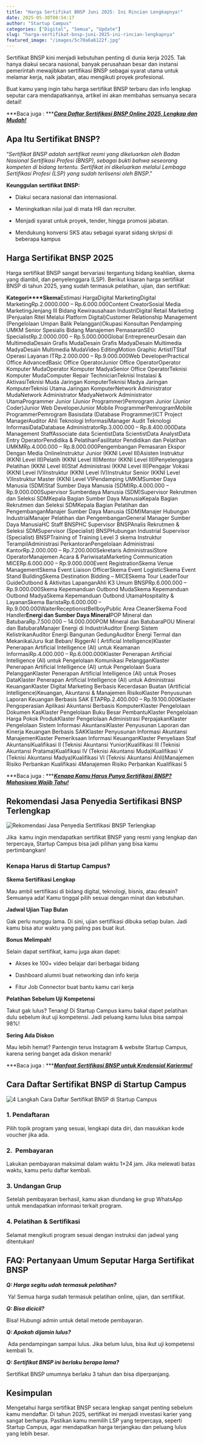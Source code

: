 ```yaml
---
title: "Harga Sertifikat BNSP Juni 2025: Ini Rincian Lengkapnya!"
date: 2025-05-30T08:54:17
author: "Startup Campus"
categories: ["Digital", "Semua", "Update"]
slug: "harga-sertifikat-bnsp-juni-2025-ini-rincian-lengkapnya"
featured_image: "/images/5c70a6a6122f.jpg"
---
```


Sertifikat BNSP kini menjadi kebutuhan penting di dunia kerja 2025. Tak hanya diakui secara nasional, banyak perusahaan besar dan instansi pemerintah mewajibkan sertifikasi BNSP sebagai syarat utama untuk melamar kerja, naik jabatan, atau mengikuti proyek profesional.

Buat kamu yang ingin tahu harga sertifikat BNSP terbaru dan info lengkap seputar cara mendapatkannya, artikel ini akan membahas semuanya secara detail!

***Baca juga : ***[***Cara Daftar Sertifikasi BNSP Online 2025, Lengkap dan Mudah!***](https://www.startupcampus.id/blog/cara-daftar-sertifikasi-bnsp-online-2025-lengkap-dan-mudah/)

## **Apa Itu Sertifikat BNSP?**

> 
“*Sertifikat BNSP adalah sertifikat resmi yang dikeluarkan oleh Badan Nasional Sertifikasi Profesi (BNSP), sebagai bukti bahwa seseorang kompeten di bidang tertentu. Sertifikat ini dikeluarkan melalui Lembaga Sertifikasi Profesi (LSP) yang sudah terlisensi oleh BNSP*.”

**Keunggulan sertifikat BNSP:**

- Diakui secara nasional dan internasional.

- Meningkatkan nilai jual di mata HR dan recruiter.

- Menjadi syarat untuk proyek, tender, hingga promosi jabatan.

- Mendukung konversi SKS atau sebagai syarat sidang skripsi di beberapa kampus

## **Harga Sertifikat BNSP 2025**

Harga sertifikat BNSP sangat bervariasi tergantung bidang keahlian, skema yang diambil, dan penyelenggara (LSP). Berikut kisaran harga sertifikat BNSP di tahun 2025, yang sudah termasuk pelatihan, ujian, dan sertifikat:

**Kategori****Skema**Estimasi HargaDigital MarketingDigital MarketingRp.2.0000.000 – Rp.6.000.000Content CreatorSosial Media MarketingJenjang III Bidang Kewirausahaan IndustriDigital Retail Marketing (Penjualan Ritel Melalui Platform Digital)Customer Relationship Management (Pengelolaan Umpan Balik Pelanggan)Okupasi Konsultan Pendamping UMKM Senior Spesialis Bidang Manajemen PemasaranSEO SpecialistRp.2.0000.000 – Rp.5.000.000Global EntrepreneurDesain dan MultimediaDesain Grafis MudaDesain Grafis MadyaDesain Multimedia MadyaDesain Multimedia MudaVideo EditingMotion Graphic ArtistITStaf Operasi Layanan ITRp.2.000.000 – Rp.9.000.000Web DeveloperPractical Office AdvancedBasic Office OperatorJunior Office OperatorOperator Komputer MudaOperator Komputer MadyaSenior Office OperatorTeknisi Komputer MudaComputer Repair TechnicianTeknisi Instalasi & AktivasiTeknisi Muda Jaringan KomputerTeknisi Madya Jaringan KomputerTeknisi Utama Jaringan KomputerNetwork Administrator MudaNetwork Administrator MadyaNetwork Administrator UtamaProgrammer Junior (Junior Programmer)Pemrogram Junior (Junior Coder)Junior Web DeveloperJunior Mobile ProgrammerPemrogramMobile ProgrammerPemrogram Basisdata (Database Programmer)ICT Project ManagerAuditor Ahli Teknologi InformasiManager Audit Teknologi InformasiDataDatabase AdministratorRp.3.000.000 – Rp.8.400.000Data Management StaffAssociate data ScientistData ScientistData AnalystData Entry OperatorPendidika & PelatihanFasilitator Pendidikan dan Pelatihan UMKMRp.4.000.000 – Rp.8.000.000Pengembangan Pemasaran Ekspor Dengan Media OnlineInstruktur Junior (KKNI Level III)Asisten Instruktur (KKNI Level III)Pelatih (KKNI Level III)Mentor (KKNI Level III)Penyelenggara Pelatihan (KKNI Level III)Staf Administrasi (KKNI Level III)Pengajar Vokasi (KKNI Level IV)Instruktur (KKNI Level IV)Instruktur Senior (KKNI Level V)Instruktur Master (KKNI Level VIPendamping UMKMSumber Daya Manusia (SDM)Staf Sumber Daya Manusia (SDM)Rp.4.000.000 – Rp.9.000.000Supervisor Sumberdaya Manusia (SDM)Supervisor Rekrutmen dan Seleksi SDMKepala Bagian Sumber Daya ManusiaKepala Bagian Rekrutmen dan Seleksi SDMKepala Bagian Pelatihan dan PengembanganManajer Sumber Daya Manusia (SDM)Manajer Hubungan IndustrialManajer Pelatihan dan PengembanganGeneral Manager Sumber Daya ManusiaHC Staff BNSPHC Supervisor BNSPAnalis Rekrutmen & Seleksi SDMSupervisor (Specialist) BNSPHubungan Industrial Supervisor (Specialist) BNSPTraining of Training Level 3 skema Instruktur TerampilAdministrasi PerkantoranPengelolaan Administrasi KantorRp.2.000.000 – Rp.7.200.000Sekretaris AdministrasiStore OperatorManajemen Acara & PariwisataMarketing Communication MICERp.6.000.000 – Rp.9.000.000Event RegistrationSkema Venue ManagementSkema Event Liaison OfficerSkema Event LogisticSkema Event Stand BuildingSkema Destination Bidding – MICESkema Tour LeaderTour GuideOutbond & Aktivitas LapanganAhli K3 Umum BNSPRp.6.000.000 – Rp.9.000.000Skema Kepemanduan Outbond MudaSkema Kepemanduan Outbond MadyaSkema Kepemanduan Outbond UtamaHospitality & LayananSkema BaristaRp.6.000.000 – Rp.9.000.000WaiterReceptionistBellboyPublic Area CleanerSkema Food Handler**Energi dan Sumber Daya Mineral**POP Mineral dan BatubaraRp.7.500.000 – 14.000.000POM Mineral dan BatubaraPOU Mineral dan BatubaraManajer Energi di IndustriAuditor Energi Sistem KelistrikanAuditor Energi Bangunan GedungAuditor Energi Termal dan MekanikalJuru Ikat Beban/ RiggerAI ( Artificial Intelligence)Klaster Penerapan Artificial Intelligence (AI) untuk Keamanan InformasiRp.4.000.000 – Rp.6.000.000Klaster Penerapan Artificial Intelligence (AI) untuk Pengelolaan Komunikasi PelangganKlaster Penerapan Artificial Intelligence (AI) untuk Pengelolaan Suara PelangganKlaster Penerapan Artificial Intelligence (AI) untuk Proses DataKlaster Penerapan Artificial Intelligence (AI) untuk Administrasi KeuanganKlaster Digital Marketing Berbasis Kecerdasan Buatan (Artificial Intelligence)Keuangan, Akuntansi & Manajemen RisikoKlaster Penyusunan Laporan Keuangan Berbasis SAK ETAPRp.2.400.000 – Rp.19.100.000Klaster Pengoperasian Aplikasi Akuntansi Berbasis KomputerKlaster Pengelolaan Dokumen KasKlaster Pengelolaan Buku Besar PembantuKlaster Pengelolaan Harga Pokok ProdukKlaster Pengelolaan Administrasi PerpajakanKlaster Pengelolaan Sistem Informasi AkuntansiKlaster Penyusunan Laporan dan Kinerja Keuangan Berbasis SAKKlaster Penyusunan Informasi Akuntansi ManajemenKlaster Pemeriksaan Informasi KeuanganKlaster Penyeliaan Staf AkuntansiKualifikasi II (Teknisi Akuntansi Yunior)Kualifikasi III (Teknisi Akuntansi Pratama)Kualifikasi IV (Teknisi Akuntansi Muda)Kualifikasi V (Teknisi Akuntansi Madya)Kualifikasi VI (Teknisi Akuntansi Ahli)Manajemen Risiko Perbankan Kualifikasi 4Manajemen Risiko Perbankan Kualifikasi 5

***Baca juga : ***[***Kenapa Kamu Harus Punya Sertifikasi BNSP? Mahasiswa Wajib Tahu!***](https://www.startupcampus.id/blog/kenapa-sertifikasi-bnsp-wajib-kamu-punya-mahasiswa-wajib-baca/)

## **Rekomendasi Jasa Penyedia Sertifikasi BNSP Terlengkap** 

![Rekomendasi Jasa Penyedia Sertifikasi BNSP Terlengkap ](https://lh7-rt.googleusercontent.com/docsz/AD_4nXcHcskBtI1CubH7O8DENU7DVYLr5bgcA1qIql3LC8XRGAnj80HT-MiK7KD1qelwbdE1AwWoIMcYhpOTKVzbs-cd6Pxxi0NsYN5CHhHnXuwRFu2KUDCCuZkfMEjMgYZAOlnD_t2_WA?key=VIKZCXYH15fxFZBhCwJsiA)

Jika  kamu ingin mendapatkan sertifikat BNSP yang resmi yang lengkap dan terpercaya, Startup Campus bisa jadi pilihan yang bisa kamu pertimbangkan!

### **Kenapa Harus di Startup Campus?**

**Skema Sertifikasi Lengkap**

Mau ambil sertifikasi di bidang digital, teknologi, bisnis, atau desain? Semuanya ada! Kamu tinggal pilih sesuai dengan minat dan kebutuhan.

**Jadwal Ujian Tiap Bulan**

Gak perlu nunggu lama. Di sini, ujian sertifikasi dibuka setiap bulan. Jadi kamu bisa atur waktu yang paling pas buat ikut.

**Bonus Melimpah!**

Selain dapat sertifikat, kamu juga akan dapet:

- Akses ke 100+ video belajar dari berbagai bidang

- Dashboard alumni buat networking dan info kerja

- Fitur Job Connector buat bantu kamu cari kerja

**Pelatihan Sebelum Uji Kompetensi**

Takut gak lulus? Tenang! Di Startup Campus kamu bakal dapet pelatihan dulu sebelum ikut uji kompetensi. Jadi peluang kamu lulus bisa sampai 98%!

**Sering Ada Diskon**

Mau lebih hemat? Pantengin terus Instagram & website Startup Campus, karena sering banget ada diskon menarik!

***Baca juga : ***[***Manfaat Sertifikasi BNSP untuk Kredensial Kariermu!***](https://www.startupcampus.id/blog/manfaat-sertifikasi-bnsp-untuk-kredensial-kariermu/)

## **Cara Daftar Sertifikat BNSP di Startup Campus**

![4 Langkah Cara Daftar Sertifikat BNSP di Startup Campus](https://lh7-rt.googleusercontent.com/docsz/AD_4nXdMnbyYl983HvEkEQW7m2GZokFE4L2pyedVvidzZUroVeDjAnozw0Y5VN6hNyXwfPEcuHFr_hejHaayvbiOeROXUEx7zw7GpHfKPMBfZnj4CnNVaNQnexukVFjCbN2NElYuKqB8pw?key=VIKZCXYH15fxFZBhCwJsiA)

### **1. Pendaftaran**

Pilih topik program yang sesuai, lengkapi data diri, dan masukkan kode voucher jika ada.

### **2.  Pembayaran**

Lakukan pembayaran maksimal dalam waktu 1×24 jam. Jika melewati batas waktu, kamu perlu daftar kembali.

### **3. Undangan Grup**

Setelah pembayaran berhasil, kamu akan diundang ke grup WhatsApp untuk mendapatkan informasi terkait program.

### **4. Pelatihan & Sertifikasi**

Selamat mengikuti program sesuai dengan instruksi dan jadwal yang ditentukan!

## **FAQ: Pertanyaan Umum Seputar Harga Sertifikat BNSP**

***Q: Harga segitu udah termasuk pelatihan?***

 Ya! Semua harga sudah termasuk pelatihan online, ujian, dan sertifikat.

***Q: Bisa dicicil?***

Bisa! Hubungi admin untuk detail metode pembayaran.

***Q: Apakah dijamin lulus?***

 Ada pendampingan sampai lulus. Jika belum lulus, bisa ikut uji kompetensi kembali 1x.

***Q: Sertifikat BNSP ini berlaku berapa lama?***

Sertifikat BNSP umumnya berlaku 3 tahun dan bisa diperpanjang.

## **Kesimpulan**

Mengetahui harga sertifikat BNSP secara lengkap sangat penting sebelum kamu mendaftar. Di tahun 2025, sertifikat ini menjadi investasi karier yang sangat berharga. Pastikan kamu memilih LSP yang terpercaya, seperti Startup Campus, agar mendapatkan harga terjangkau dan peluang lulus yang lebih besar.
